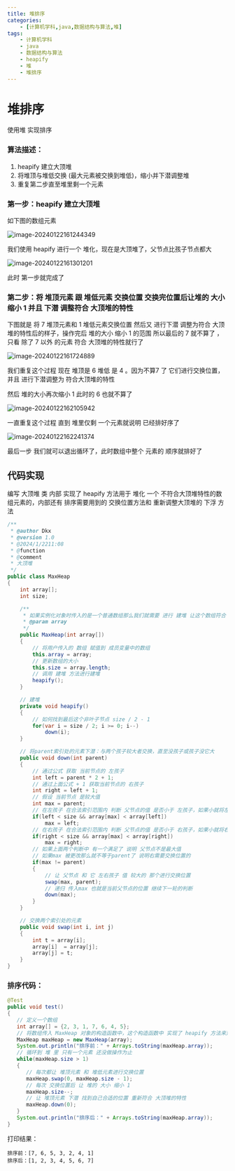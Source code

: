 ```yaml
---
title: 堆排序
categories:
    - [计算机学科,java,数据结构与算法,堆]
tags:
    - 计算机学科
    - java
    - 数据结构与算法
    - heapify
    - 堆
    - 堆排序
---
```


# 堆排序

使用堆 实现排序

### 算法描述：

1.  heapify 建立大顶堆
2.  将堆顶与堆低交换 (最大元素被交换到堆低)，缩小并下潜调整堆
3.  重复第二步直至堆里剩一个元素

### 第一步：heapify 建立大顶堆

如下图的数组元素

![image-20240122161244349](https://raw.githubusercontent.com/PigPigLetsGo/imeages/master/202401221612453.png)

我们使用 heapify 进行一个 堆化，现在是大顶堆了，父节点比孩子节点都大

![image-20240122161301201](https://raw.githubusercontent.com/PigPigLetsGo/imeages/master/202401221613300.png)

此时 第一步就完成了

### 第二步：将 堆顶元素 跟 堆低元素 交换位置 交换完位置后让堆的 大小 缩小 1 并且 下潜 调整符合 大顶堆的特性

下图就是 将 7 堆顶元素和 1 堆低元素交换位置 然后又 进行下潜 调整为符合 大顶堆的特性后的样子，操作完后 堆的大小 缩小 1 的范围 所以最后的 7 就不算了 ，只看 除了 7 以外 的元素 符合 大顶堆的特性就行了

![image-20240122161724889](https://raw.githubusercontent.com/PigPigLetsGo/imeages/master/202401221617009.png)

我们重复这个过程 现在 堆顶是 6 堆低 是 4 。因为不算7 了 它们进行交换位置，并且 进行下潜调整为 符合大顶堆的特性

然后 堆的大小再次缩小 1 此时的 6 也就不算了

![image-20240122162105942](https://raw.githubusercontent.com/PigPigLetsGo/imeages/master/202401221621032.png)

一直重复这个过程 直到 堆里仅剩 一个元素就说明 已经排好序了

![image-20240122162241374](https://raw.githubusercontent.com/PigPigLetsGo/imeages/master/202401221622466.png)

最后一步 我们就可以退出循环了，此时数组中整个 元素的 顺序就排好了

## 代码实现

编写 大顶堆 类 内部 实现了 heapify 方法用于 堆化 一个 不符合大顶堆特性的数组元素的，内部还有 排序需要用到的  交换位置方法和 重新调整大顶堆的 下浮 方法

```java
/**
 * @author Dkx
 * @version 1.0
 * @2024/1/2211:08
 * @function
 * @comment
 * 大顶堆
 */
public class MaxHeap
{
    int array[];
    int size;

    /**
     * 如果实例化对象时传入的是一个普通数组那么我们就需要 进行 建堆 让这个数组符合 大顶堆的 特性
     * @param array
     */
    public MaxHeap(int array[])
    {
        // 将用户传入的 数组 赋值到 成员变量中的数组
        this.array = array;
        // 更新数组的大小
        this.size = array.length;
        // 调用 建堆 方法进行建堆
        heapify();
    }

    // 建堆
    private void heapify()
    {
        // 如何找到最后这个非叶子节点 size / 2 - 1
        for(var i = size / 2; i >= 0; i--)
            down(i);
    }

    // 将parent索引处的元素下潜：与两个孩子较大者交换，直至没孩子或孩子没它大
    public void down(int parent)
    {
        // 通过公式 获取 当前节点的 左孩子
        int left = parent * 2 + 1;
        // 通过上面公式 + 1 获取当前节点的 右孩子
        int right = left + 1;
        // 假设 当前节点 是较大值
        int max = parent;
        // 在左孩子 在合法索引范围内 判断 父节点的值 是否小于 左孩子，如果小就将左孩子的索引值赋值给max记录
        if(left < size && array[max] < array[left])
            max = left;
        // 在右孩子 在合法索引范围内 判断 父节点的值 是否小于 右孩子，如果小就将右孩子的索引值赋值给max记录
        if(right < size && array[max] < array[right])
            max = right;
        // 如果上面两个判断中 有一个满足了 说明 父节点不是最大值
        // 如果max 被更改那么就不等于parent了 说明右需要交换位置的
        if(max != parent)
        {
            // 让 父节点 和 它 左右孩子 值 较大的 那个进行交换位置
            swap(max, parent);
            // 递归 传入max 也就是当前父节点的位置 继续下一轮的判断
            down(max);
        }
    }

    // 交换两个索引处的元素
    public void swap(int i, int j)
    {
        int t = array[i];
        array[i]  = array[j];
        array[j] = t;
    }
}
```

### 排序代码：

```java
@Test
public void test()
{
   // 定义一个数组
   int array[] = {2, 3, 1, 7, 6, 4, 5};
   // 将数组传入 MaxHeap 对象的构造函数中，这个构造函数中 实现了 heapify 方法来对数组进行 堆化处理了
   MaxHeap maxHeap = new MaxHeap(array);
   System.out.println("排序前：" + Arrays.toString(maxHeap.array));
   // 循环到 堆 里 只有一个元素 还没做操作为止
   while(maxHeap.size > 1)
   {
      // 每次都让 堆顶元素 和 堆低元素进行交换位置
      maxHeap.swap(0, maxHeap.size - 1);
      // 每次 交换位置后 让 堆的 大小 缩小 1
      maxHeap.size--;
      // 让 堆顶元素 下潜 找到自己合适的位置 重新符合 大顶堆的特性
      maxHeap.down(0);
   }
   System.out.println("排序后：" + Arrays.toString(maxHeap.array));
}
```

打印结果：

```
排序前：[7, 6, 5, 3, 2, 4, 1]
排序后：[1, 2, 3, 4, 5, 6, 7]
```

